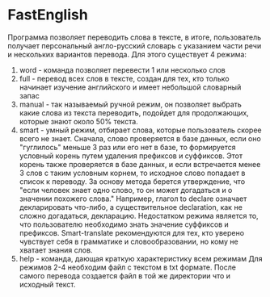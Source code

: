 # FastEnglish
Программа позволяет переводить слова в тексте, в итоге, пользователь получает персональный англо-русский словарь с указанием части речи и нескольких вариантов перевода. Для этого существует 4 режима:
1) word - команда позволяет перевести 1 или несколько слов
2) full - перевод всех слов в тексте, создан для тех, кто только начинает изучение английского и имеет небольшой словарный запас
3) manual - так называемый ручной режим, он позволяет выбрать какие слова из текста переводить, подойдет для продолжающих, которые знают около 50% текста. 
4) smart - умный режим, отбирает слова, которые пользователь скорее всего  не знает. Сначала, слово проверяется в базе данных, если оно "гуглилось" меньше 3 раз или его нет в базе, то формируется условный корень путем удаления префиксов и суффиксов. Этот корень также проверяется в базе данных, и если встречается менее 3 слов с таким условным корнем, то исходное слово попадает в список к переводу. За основу метода берется утверждение, что "если человек знает одно слово, то он может догадаться и о значении похожего слова." Например, глагол to declare означает декларировать что-либо, а существительное declaration, как не сложно догадаться, декларацию. Недостатком режима является то, что пользователю необходимо знать значение суффиксов и префиксов. Smart-translate рекомендуются для тех, кто уверено чувствует себя в грамматике и словообразовании, но кому не хватает знания слов.
5) help - команда, дающая краткую характеристику всем режимам
Для режимов 2-4 необходим файл с текстом в txt формате. После самого перевода создается файл в той же директории что и исходный текст.  
